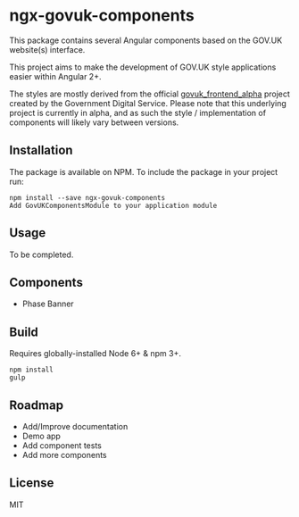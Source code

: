 # ngx-govuk-components

This package contains several Angular components based on the GOV.UK website(s) interface.

This project aims to make the development of GOV.UK style applications easier within Angular 2+.

The styles are mostly derived from the official [govuk_frontend_alpha](https://github.com/alphagov/govuk_frontend_alpha) project created by the Government Digital Service. Please note that this underlying project is currently in alpha, and as such the style / implementation of components will likely vary between versions.

## Installation

The package is available on NPM. To include the package in your project run:

```
npm install --save ngx-govuk-components
Add GovUKComponentsModule to your application module
```

## Usage

To be completed.

## Components

- Phase Banner


## Build

Requires globally-installed Node 6+ & npm 3+.

```
npm install
gulp
```

## Roadmap

- Add/Improve documentation
- Demo app
- Add component tests
- Add more components

## License

MIT
